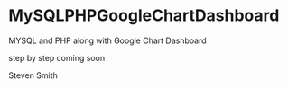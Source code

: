 # MySQLPHPGoogleChartDashboard
MYSQL and PHP along with Google Chart Dashboard

step by step coming soon

Steven Smith
